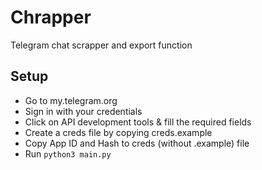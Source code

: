 # Chrapper

Telegram chat scrapper and export function

## Setup
- Go to my.telegram.org
- Sign in with your credentials
- Click on API development tools & fill the required fields
- Create a creds file by copying creds.example
- Copy App ID and Hash to creds (without .example) file
- Run `python3 main.py`